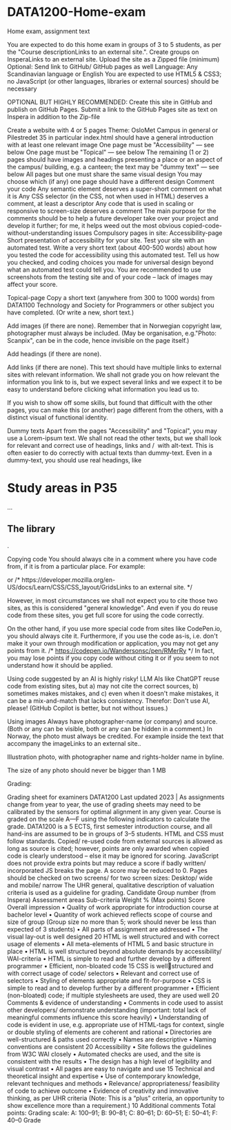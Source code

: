 # DATA1200-Home-exam

Home exam, assignment text
 

You are expected to do this home exam in groups of 3 to 5 students, as per the "Course descriptionLinks to an external site.".
Create groups on InsperaLinks to an external site.
Upload the site as a Zipped file (minimum)
Optional: Send link to GitHub/ GitHub pages as well
Language: Any Scandinavian language or English
You are expected to use HTML5 & CSS3; no JavaScript (or other languages, libraries or external sources) should be necessary
 

OPTIONAL BUT HIGHLY RECOMMENDED:
Create this site in GitHub and publish on GitHub Pages.
Submit a link to the GitHub Pages site as text on Inspera in addition to the Zip-file
 

Create a website with 4 or 5 pages
Theme: OsloMet Campus in general or Pilestredet 35 in particular
index.html should have a general introduction with at least one relevant image
One page must be "Accessibility" — see below
One page must be "Topical" — see below
The remaining (1 or 2) pages should have images and headings presenting a place or an aspect of the campus/ building, e.g. a canteen; the text may be "dummy text" — see below
All pages but one must share the same visual design
You may choose which (if any) one page should have a different design
Comment your code
Any semantic element deserves a super-short comment on what it is
Any CSS selector (in the CSS, not when used in HTML) deserves a comment, at least a descriptor
Any code that is used in scaling or responsive to screen-size deserves a comment
The main purpose for the comments should be to help a future developer take over your project and develop it further; for me, it helps weed out the most obvious copied-code-without-understanding issues
Compulsory pages in site:
Accessibility-page
Short presentation of accessibility for your site. Test your site with an automated test. Write a very short text (about 400-500 words) about how you tested the code for accessibility using this automated test. Tell us how you checked, and coding choices you made for universal design beyond what an automated test could tell you. You are recommended to use screenshots from the testing site and of your code – lack of images may affect your score.

Topical-page
Copy a short text (anywhere from 300 to 1000 words) from DATA1100 Technology and Society for Programmers or other subject you have completed. (Or write a new, short text.)

Add images (if there are none). Remember that in Norwegian copyright law, photographer must always be included. (May be organisation, e.g."Photo: Scanpix", can be in the code, hence invisible on the page itself.)

Add headings (if there are none).

Add links (if there are none). This text should have multiple links to external sites with relevant information. We shall not grade you on how relevant the information you link to is, but we expect several links and we expect it to be easy to understand before clicking what information you lead us to.

If you wish to show off some skills, but found that difficult with the other pages, you can make this (or another) page different from the others, with a distinct visual of functional identity.

Dummy texts
Apart from the pages "Accessibility" and "Topical", you may use a Lorem-ipsum text. We shall not read the other texts, but we shall look for relevant and correct use of headings, links and <picture>/ <img> with alt-text. This is often easier to do correctly with actual texts than dummy-text. Even in a dummy-text, you should use real headings, like <h1>Study areas in P35</h1>…<h2>The library</h2>.

Copying code
You should always cite in a comment where you have code from, if it is from a particular place. For example:
<!-- https://www.w3schools.com/html/html_images_picture.aspLinks to an external site. --> or /* https://developer.mozilla.org/en-US/docs/Learn/CSS/CSS_layout/GridsLinks to an external site. */

However, in most circumstances we shall not expect you to cite those two sites, as this is considered "general knowledge". And even if you do reuse code from these sites, you get full score for using the code correctly.

On the other hand, if you use more special code from sites like CodePen.io, you should always cite it. Furthermore, if you use the code as-is, i.e. don't make it your own through modification or application, you may not get any points from it.
/* https://codepen.io/Wandersonsc/pen/RMerRy */ In fact, you may lose points if you copy code without citing it or if you seem to not understand how it should be applied.

Using code suggested by an AI is highly risky! LLM AIs like ChatGPT reuse code from existing sites, but a) may not cite the correct sources, b) sometimes makes mistakes, and c) even when it doesn't make mistakes, it can be a mix-and-match that lacks consistency. Therefor: Don't use AI, please! (GitHub Copilot is better, but not without issues.)

Using images
Always have photographer-name (or company) and source. (Both or any can be visible, both or any can be hidden in a comment.) In Norway, the photo must always be credited. For example inside the text that accompany the imageLinks to an external site..

Illustration photo, with photographer name and rights-holder name in byline.

The size of any photo should never be bigger than 1 MB

Grading:

Grading sheet for examiners DATA1200
Last updated 2023 | As assignments change from year to year, the use of grading sheets may need to be calibrated by 
the sensors for optimal alignment in any given year.
Course is graded on the scale A—F using the following indicators to calculate the grade.
DATA1200 is a 5 ECTS, first semester introduction course, and all hand-ins are assumed to be in groups 
of 3–5 students. HTML and CSS must follow standards. Copied/ re-used code from external sources is 
allowed as long as source is cited; however, points are only awarded when copied code is clearly 
understood – else it may be ignored for scoring. JavaScript does not provide extra points but may reduce a 
score if badly written/ incorporated JS breaks the page. A score may be reduced to 0.
Pages should be checked on two screens/ for two screen sizes: Desktop/ wide and mobile/ narrow
The UHR general, qualitative description of valuation criteria is used as a guideline for grading.
Candidate Group number (from Inspera)
Assessment 
areas Sub-criteria Weight %
(Max points)
Score
Overall 
impression
• Quality of work appropriate for introduction course at bachelor level
• Quantity of work achieved reflects scope of course and size of group
(Group size no more than 5; work should never be less than expected of 3 students)
• All parts of assignment are addressed
• The visual lay-out is well designed
20
HTML is well
structured and 
with correct usage 
of elements
• All meta-elements of HTML 5 and basic structure in place
• HTML is well structured beyond absolute demands by accessibility/ WAI-criteria
• HTML is simple to read and further develop by a different programmer
• Efficient, non-bloated code
15
CSS is wellstructured and 
with correct usage 
of code/ selectors
• Relevant and correct use of selectors
• Styling of elements appropriate and fit-for-purpose
• CSS is simple to read and to develop further by a different programmer
• Efficient (non-bloated) code; if multiple stylesheets are used, they are used well
20
Comments & 
evidence of 
understanding
• Comments in code used to assist other developers/ demonstrate understanding
(important: total lack of meaningful comments influence this score heavily)
• Understanding of code is evident in use, e.g. appropriate use of HTML-tags for 
context, single or double styling of elements are coherent and rational
• Directories are well-structured & paths used correctly
• Names are descriptive
• Naming conventions are consistent
20
Accessibility
• Site follows the guidelines from W3C WAI closely
• Automated checks are used, and the site is consistent with the results
• The design has a high level of legibility and visual contrast
• All pages are easy to navigate and use
15
Technical and 
theoretical insight 
and expertise
• Use of contemporary knowledge, relevant techniques and methods
• Relevance/ appropriateness/ feasibility of code to achieve outcome
• Evidence of creativity and innovative thinking, as per UHR criteria (Note: This is a 
“plus” criteria, an opportunity to show excellence more than a requirement.)
10
Additional 
comments
Total points:
Grading scale: A: 100–91; B: 90–81; C: 80–61; D: 60–51; E: 50–41; F: 40–0 Grade
